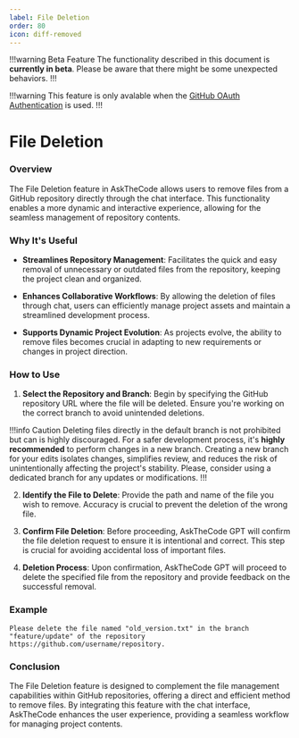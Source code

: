 ```yaml
---
label: File Deletion
order: 80
icon: diff-removed
---
```


!!!warning Beta Feature
The functionality described in this document is **currently in beta**. Please be aware that there might be some unexpected behaviors.
!!!

!!!warning
This feature is only avalable when the [GitHub OAuth Authentication](/authentication/#authentication-methods) is used.
!!!

# File Deletion

### Overview

The File Deletion feature in AskTheCode allows users to remove files from a GitHub repository directly through the chat interface. This functionality enables a more dynamic and interactive experience, allowing for the seamless management of repository contents.

### Why It's Useful

- **Streamlines Repository Management**: Facilitates the quick and easy removal of unnecessary or outdated files from the repository, keeping the project clean and organized.

- **Enhances Collaborative Workflows**: By allowing the deletion of files through chat, users can efficiently manage project assets and maintain a streamlined development process.

- **Supports Dynamic Project Evolution**: As projects evolve, the ability to remove files becomes crucial in adapting to new requirements or changes in project direction.

### How to Use

1. **Select the Repository and Branch**: Begin by specifying the GitHub repository URL where the file will be deleted. Ensure you're working on the correct branch to avoid unintended deletions. 

!!!info Caution
Deleting files directly in the default branch is not prohibited but can is highly discouraged. For a safer development process, it's **highly recommended** to perform changes in a new branch. Creating a new branch for your edits isolates changes, simplifies review, and reduces the risk of unintentionally affecting the project's stability. Please, consider using a dedicated branch for any updates or modifications.
!!!

2. **Identify the File to Delete**: Provide the path and name of the file you wish to remove. Accuracy is crucial to prevent the deletion of the wrong file.

3. **Confirm File Deletion**: Before proceeding, AskTheCode GPT will confirm the file deletion request to ensure it is intentional and correct. This step is crucial for avoiding accidental loss of important files.

4. **Deletion Process**: Upon confirmation, AskTheCode GPT will proceed to delete the specified file from the repository and provide feedback on the successful removal.

### Example

```prompt
Please delete the file named "old_version.txt" in the branch "feature/update" of the repository https://github.com/username/repository.
```

### Conclusion

The File Deletion feature is designed to complement the file management capabilities within GitHub repositories, offering a direct and efficient method to remove files. By integrating this feature with the chat interface, AskTheCode enhances the user experience, providing a seamless workflow for managing project contents.
